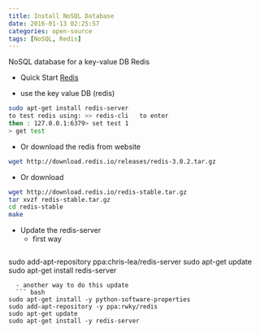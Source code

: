```yaml
---
title: Install NoSQL Database
date: 2016-01-13 02:25:57
categories: open-source
tags: [NoSQL, Redis]
---
```


NoSQL database for a key-value DB Redis


* Quick Start [Redis](http://redis.io/topics/quickstart)

* use the key value DB (redis)
``` bash
sudo apt-get install redis-server
to test redis using: >> redis-cli   to enter
then : 127.0.0.1:6379> set test 1
> get test
```

* Or download the redis from website
``` bash
wget http://download.redis.io/releases/redis-3.0.2.tar.gz
```

<!--more-->


* Or download
``` bash
wget http://download.redis.io/redis-stable.tar.gz
tar xvzf redis-stable.tar.gz
cd redis-stable
make
```

* Update the redis-server
  - first way
  ``` bash
sudo add-apt-repository ppa:chris-lea/redis-server
sudo apt-get update
sudo apt-get install redis-server
```
  - another way to do this update
  ``` bash
sudo apt-get install -y python-software-properties
sudo add-apt-repository -y ppa:rwky/redis
sudo apt-get update
sudo apt-get install -y redis-server
```
